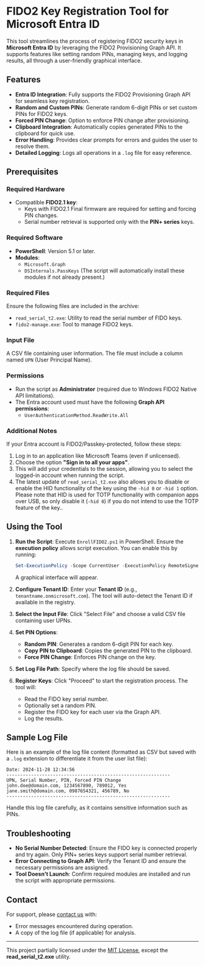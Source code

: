 
# FIDO2 Key Registration Tool for Microsoft Entra ID

This tool streamlines the process of registering FIDO2 security keys in **Microsoft Entra ID** by leveraging the FIDO2 Provisioning Graph API. It supports features like setting random PINs, managing keys, and logging results, all through a user-friendly graphical interface.

## Features

- **Entra ID Integration**: Fully supports the FIDO2 Provisioning Graph API for seamless key registration.
- **Random and Custom PINs**: Generate random 6-digit PINs or set custom PINs for FIDO2 keys.
- **Forced PIN Change**: Option to enforce PIN change after provisioning.
- **Clipboard Integration**: Automatically copies generated PINs to the clipboard for quick use.
- **Error Handling**: Provides clear prompts for errors and guides the user to resolve them.
- **Detailed Logging**: Logs all operations in a `.log` file for easy reference. 

## Prerequisites

### Required Hardware
- Compatible **FIDO2.1 key**:
  - Keys with FIDO2.1 Final firmware are required for setting and forcing PIN changes.
  - Serial number retrieval is supported only with the **PIN+ series** keys.

### Required Software
- **PowerShell**: Version 5.1 or later.
- **Modules**: 
  - `Microsoft.Graph`
  - `DSInternals.PassKeys` (The script will automatically install these modules if not already present.)

### Required Files
Ensure the following files are included in the archive:
- `read_serial_t2.exe`: Utility to read the serial number of FIDO keys. 
- `fido2-manage.exe`: Tool to manage FIDO2 keys.

### Input File
A CSV file containing user information. The file must include a column named `UPN` (User Principal Name).

### Permissions
- Run the script as **Administrator** (required due to Windows FIDO2 Native API limitations).
- The Entra account used must have the following **Graph API permissions**:
  - `UserAuthenticationMethod.ReadWrite.All`

### Additional Notes
If your Entra account is FIDO2/Passkey-protected, follow these steps:
1. Log in to an application like Microsoft Teams (even if unlicensed).
2. Choose the option **"Sign in to all your apps"**.
3. This will add your credentials to the session, allowing you to select the logged-in account when running the script.
4. The latest update of `read_serial_t2.exe` also allows you to disable or enable the HID functionality of the key using the `-hid 0` or `-hid 1` option. Please note that HID is used for TOTP functionality with companion apps over USB, so only disable it (`-hid 0`) if you do not intend to use the TOTP feature of the key.. 

## Using the Tool

1. **Run the Script**:
   Execute `EnrollFIDO2.ps1` in PowerShell. Ensure the **execution policy** allows script execution. You can enable this by running:
   ```powershell
   Set-ExecutionPolicy -Scope CurrentUser -ExecutionPolicy RemoteSigned
   ```
   A graphical interface will appear.

2. **Configure Tenant ID**:
   Enter your **Tenant ID** (e.g., `tenantname.onmicrosoft.com`). The tool will auto-detect the Tenant ID if available in the registry.

3. **Select the Input File**:
   Click "Select File" and choose a valid CSV file containing user UPNs.

4. **Set PIN Options**:
   - **Random PIN**: Generates a random 6-digit PIN for each key.
   - **Copy PIN to Clipboard**: Copies the generated PIN to the clipboard.
   - **Force PIN Change**: Enforces PIN change on the key.

5. **Set Log File Path**:
   Specify where the log file should be saved.

6. **Register Keys**:
   Click "Proceed" to start the registration process. The tool will:
   - Read the FIDO key serial number.
   - Optionally set a random PIN.
   - Register the FIDO key for each user via the Graph API.
   - Log the results.

## Sample Log File

Here is an example of the log file content (formatted as CSV but saved with a `.log` extension to differentiate it from the user list file):

```plaintext
Date: 2024-11-28 12:34:56
------------------------------------------------------------
UPN, Serial Number, PIN, Forced PIN Change
john.doe@domain.com, 1234567890, 789012, Yes
jane.smith@domain.com, 0987654321, 456789, No
------------------------------------------------------------
```

Handle this log file carefully, as it contains sensitive information such as PINs.

## Troubleshooting

- **No Serial Number Detected**: Ensure the FIDO key is connected properly and try again. Only PIN+ series keys support serial number retrieval.
- **Error Connecting to Graph API**: Verify the Tenant ID and ensure the necessary permissions are assigned.
- **Tool Doesn't Launch**: Confirm required modules are installed and run the script with appropriate permissions.

## Contact

For support, please [contact us](https://www.token2.swiss/contact) with: 
- Error messages encountered during operation.
- A copy of the log file (if applicable) for analysis.

---

This project partially licensed under the [MIT License](LICENSE), except the **read_serial_t2.exe** utility.
